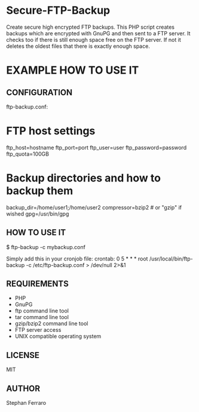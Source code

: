 Secure-FTP-Backup
=================

Create secure high encrypted FTP backups.
This PHP script creates backups which are encrypted with GnuPG and then sent to a FTP server.
It checks too if there is still enough space free on the FTP server. If not it deletes the oldest files that there is exactly enough space.

EXAMPLE HOW TO USE IT
=====================

CONFIGURATION
-------------
ftp-backup.conf:
# FTP host settings
ftp_host=hostname
ftp_port=port
ftp_user=user
ftp_password=password
ftp_quota=100GB

# Backup directories and how to backup them
backup_dir=/home/user1;/home/user2
compressor=bzip2 # or "gzip" if wished
gpg=/usr/bin/gpg

HOW TO USE IT
-------------
$ ftp-backup -c mybackup.conf

Simply add this in your cronjob file:
crontab:
0 5 * * * root /usr/local/bin/ftp-backup -c /etc/ftp-backup.conf > /dev/null 2>&1

REQUIREMENTS
------------
- PHP
- GnuPG
- ftp command line tool
- tar command line tool
- gzip/bzip2 command line tool
- FTP server access
- UNIX compatible operating system

LICENSE
-------
MIT

AUTHOR
------
Stephan Ferraro